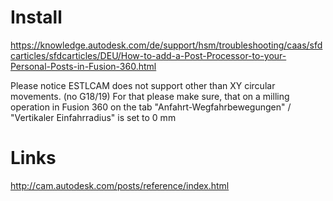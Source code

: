 # Install

https://knowledge.autodesk.com/de/support/hsm/troubleshooting/caas/sfdcarticles/sfdcarticles/DEU/How-to-add-a-Post-Processor-to-your-Personal-Posts-in-Fusion-360.html



Please notice ESTLCAM does not support other than XY circular movements. (no G18/19)
For that please make sure, that on a milling operation in Fusion 360
on the tab "Anfahrt-Wegfahrbewegungen" / "Vertikaler Einfahrradius" is set to 0 mm


# Links

http://cam.autodesk.com/posts/reference/index.html
